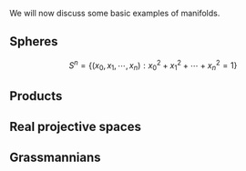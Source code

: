 We will now discuss some basic examples of manifolds.

## Spheres

$$
S^n=\{(x_0,x_1,\cdots,x_n):x_0^2+x_1^2+\cdots+x_n^2=1\}
$$

## Products

## Real projective spaces

## Grassmannians

